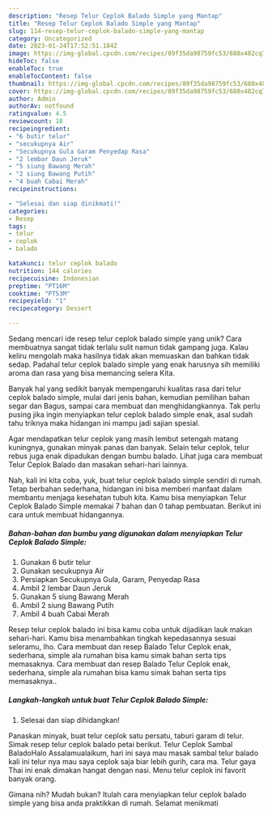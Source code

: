 ```yaml
---
description: "Resep Telur Ceplok Balado Simple yang Mantap"
title: "Resep Telur Ceplok Balado Simple yang Mantap"
slug: 114-resep-telur-ceplok-balado-simple-yang-mantap
category: Uncategorized
date: 2023-01-24T17:52:51.184Z
image: https://img-global.cpcdn.com/recipes/89f35da98759fc53/680x482cq70/telur-ceplok-balado-simple-foto-resep-utama.jpg
hideToc: false
enableToc: true
enableTocContent: false
thumbnail: https://img-global.cpcdn.com/recipes/89f35da98759fc53/680x482cq70/telur-ceplok-balado-simple-foto-resep-utama.jpg
cover: https://img-global.cpcdn.com/recipes/89f35da98759fc53/680x482cq70/telur-ceplok-balado-simple-foto-resep-utama.jpg
author: Admin
authorAv: notfound
ratingvalue: 4.5
reviewcount: 18
recipeingredient:
- "6 butir telur"
- "secukupnya Air"
- "Secukupnya Gula Garam Penyedap Rasa"
- "2 lembar Daun Jeruk"
- "5 siung Bawang Merah"
- "2 siung Bawang Putih"
- "4 buah Cabai Merah"
recipeinstructions:

- "Selesai dan siap dinikmati!"
categories:
- Resep
tags:
- telur
- ceplok
- balado

katakunci: telur ceplok balado 
nutrition: 144 calories
recipecuisine: Indonesian
preptime: "PT16M"
cooktime: "PT53M"
recipeyield: "1"
recipecategory: Dessert

---
```





Sedang mencari ide resep telur ceplok balado simple yang unik? Cara membuatnya sangat tidak terlalu sulit namun tidak gampang juga. Kalau keliru mengolah maka hasilnya tidak akan memuaskan dan bahkan tidak sedap. Padahal telur ceplok balado simple yang enak harusnya sih memiliki aroma dan rasa yang bisa memancing selera Kita.





Banyak hal yang sedikit banyak mempengaruhi kualitas rasa dari telur ceplok balado simple, mulai dari jenis bahan, kemudian pemilihan bahan segar dan Bagus, sampai cara membuat dan menghidangkannya. Tak perlu pusing jika ingin menyiapkan telur ceplok balado simple enak,      asal sudah tahu triknya maka hidangan ini mampu jadi sajian spesial.














Agar mendapatkan telur ceplok yang masih lembut setengah matang kuningnya, gunakan minyak panas dan banyak. Selain telur ceplok, telur rebus juga enak dipadukan dengan bumbu balado. Lihat juga cara membuat Telur Ceplok Balado dan masakan sehari-hari lainnya.






Nah, kali ini kita coba, yuk, buat telur ceplok balado simple sendiri di rumah. Tetap berbahan sederhana, hidangan ini bisa memberi manfaat dalam membantu menjaga kesehatan tubuh kita. Kamu bisa menyiapkan Telur Ceplok Balado Simple memakai 7 bahan dan 0 tahap pembuatan. Berikut ini cara untuk membuat hidangannya.

<!--inarticleads1-->

##### Bahan-bahan dan bumbu yang digunakan dalam menyiapkan Telur Ceplok Balado Simple:

1. Gunakan 6 butir telur
1. Gunakan secukupnya Air
1. Persiapkan Secukupnya Gula, Garam, Penyedap Rasa
1. Ambil 2 lembar Daun Jeruk
1. Gunakan 5 siung Bawang Merah
1. Ambil 2 siung Bawang Putih
1. Ambil 4 buah Cabai Merah


Resep telur ceplok balado ini bisa kamu coba untuk dijadikan lauk makan sehari-hari. Kamu bisa menambahkan tingkah kepedasannya sesuai seleramu, lho. Cara membuat dan resep Balado Telur Ceplok enak, sederhana, simple ala rumahan bisa kamu simak bahan serta tips memasaknya. Cara membuat dan resep Balado Telur Ceplok enak, sederhana, simple ala rumahan bisa kamu simak bahan serta tips memasaknya.. 

<!--inarticleads2-->

##### Langkah-langkah untuk buat Telur Ceplok Balado Simple:


1. Selesai dan siap dihidangkan!

Panaskan minyak, buat telur ceplok satu persatu, taburi garam di telur. Simak resep telur ceplok balado petai berikut. Telur Ceplok Sambal BaladoHalo Assalamualaikum, hari ini saya mau masak sambal telur balado kali ini telur nya mau saya ceplok saja biar lebih gurih, cara ma. Telur gaya Thai ini enak dimakan hangat dengan nasi. Menu telur ceplok ini favorit banyak orang. 

Gimana nih? Mudah bukan? Itulah cara menyiapkan telur ceplok balado simple yang bisa anda praktikkan di rumah. Selamat menikmati
